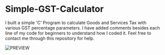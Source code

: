 # Simple-GST-Calculator
I built a simple 'C' Program to calculate Goods and Services Tax with various GST percentage parameters. I have added comments besides each line of my code for beginners to understand how I coded it. Feel free to contact me through this repository for help.

![PREVIEW](https://afankhan.com/images/Code-14-05-22_rID.gif)
